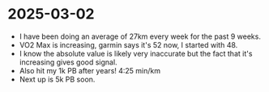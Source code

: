 


# 2025-03-02

* I have been doing an average of 27km every week for the past 9 weeks.
* VO2 Max is increasing, garmin says it's 52 now, I started with 48.
* I know the absolute value is likely very inaccurate but the fact that it's increasing gives good signal.
* Also hit my 1k PB after years! 4:25 min/km
* Next up is 5k PB soon.